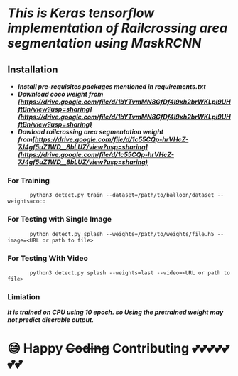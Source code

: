 # ***This is Keras tensorflow implementation of Railcrossing area segmentation using MaskRCNN***

## Installation

- ***Install pre-requisites packages mentioned in requirements.txt***
- ***Download coco weight from [https://drive.google.com/file/d/1bYTvmMN8GfDf4l9xh2brWKLpi9UHftBn/view?usp=sharing](https://drive.google.com/file/d/1bYTvmMN8GfDf4l9xh2brWKLpi9UHftBn/view?usp=sharing)***
- ***Dowload railcrossing area segmentation weight from[https://drive.google.com/file/d/1c55CQp-hrVHcZ-7J4gf5uZ1WD__8bLUZ/view?usp=sharing](https://drive.google.com/file/d/1c55CQp-hrVHcZ-7J4gf5uZ1WD__8bLUZ/view?usp=sharing)*** 

### For Training

           python3 detect.py train --dataset=/path/to/balloon/dataset --weights=coco

### For Testing with Single Image

           python detect.py splash --weights=/path/to/weights/file.h5 --image=<URL or path to file>

### For Testing With Video 

           python3 detect.py splash --weights=last --video=<URL or path to file>

### Limiation
***It is trained on CPU using 10 epoch. so Using the pretrained weight may not predict diserable output.***
 
# :smile: Happy ~~Coding~~ Contributing :two_hearts::two_hearts::two_hearts::two_hearts::two_hearts::two_hearts::two_hearts:
